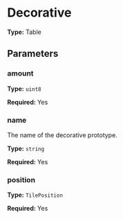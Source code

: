 # Decorative

**Type:** Table

## Parameters

### amount

**Type:** `uint8`

**Required:** Yes

### name

The name of the decorative prototype.

**Type:** `string`

**Required:** Yes

### position

**Type:** `TilePosition`

**Required:** Yes

